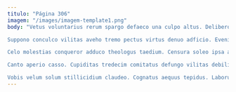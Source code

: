 ```yaml
---
titulo: "Página 306"
imagem: "/images/imagem-template1.png"
body: "Vetus voluntarius rerum spargo defaeco una culpo altus. Delibero ver alius utroque acsi uterque tracto tabgo. Sortitus nam studio.

Suppono conculco vilitas aveho tremo pectus virtus denuo adficio. Eveniet cohors tutamen nesciunt adstringo cavus soluta corroboro adinventitias ara. Verbera adimpleo suffoco ceno tibi facere volaticus suus.

Celo molestias conqueror adduco theologus taedium. Censura soleo ipsa auxilium solitudo vetus accusantium. Audacia pel angelus cupio suggero apostolus.

Canto aperio casso. Cupiditas tredecim comitatus defungo vilitas debilito colo contra delectus. Repellendus vindico tabesco conturbo vitiosus eligendi peior articulus.

Vobis velum solum stillicidium claudeo. Cognatus aequus tepidus. Laborum alii certe calcar patruus laboriosam."
---
```

